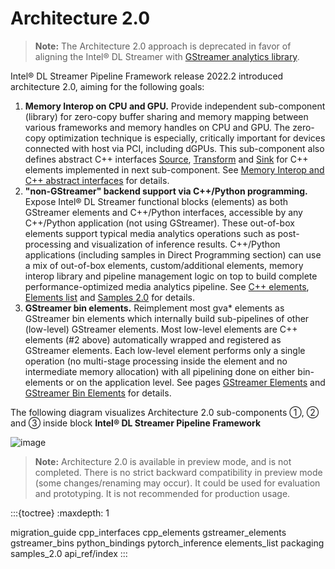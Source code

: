 # Architecture 2.0

> **Note:** The Architecture 2.0 approach is deprecated in favor of aligning
the Intel® DL Streamer with [GStreamer analytics
library](https://gstreamer.freedesktop.org/documentation/analytics/index.html).

Intel® DL Streamer Pipeline Framework release 2022.2 introduced
architecture 2.0, aiming for the following goals:

1. **Memory Interop on CPU and GPU.** Provide independent sub-component
   (library) for zero-copy buffer sharing and memory mapping between
   various frameworks and memory handles on CPU and GPU. The zero-copy
   optimization technique is especially, critically important for
   devices connected with host via PCI, including dGPUs. This
   sub-component also defines abstract C++ interfaces
   [Source](./api_ref/class_dlstreamer_Source),
   [Transform](./api_ref/class_dlstreamer_Transform) and
   [Sink](./api_ref/class_dlstreamer_Sink) for C++ elements implemented in next sub-component. See
   [Memory Interop and C++ abstract interfaces](./cpp_interfaces) for details.
2. **\"non-GStreamer\" backend support via C++/Python programming.**
   Expose Intel® DL Streamer functional blocks (elements) as both
   GStreamer elements and C++/Python interfaces, accessible by any
   C++/Python application (not using GStreamer). These out-of-box
   elements support typical media analytics operations such as
   post-processing and visualization of inference results. C++/Python
   applications (including samples in Direct Programming section) can
   use a mix of out-of-box elements, custom/additional elements, memory
   interop library and pipeline management logic on top to build
   complete performance-optimized media analytics pipeline. See
   [C++ elements](cpp_elements), [Elements list](elements_list) and
   [Samples 2.0](samples_2.0) for details.
3. **GStreamer bin elements.** Reimplement most gva\* elements as
   GStreamer bin elements which internally build sub-pipelines of other
   (low-level) GStreamer elements. Most low-level elements are C++
   elements (#2 above) automatically wrapped and registered as
   GStreamer elements. Each low-level element performs only a single
   operation (no multi-stage processing inside the element and no
   intermediate memory allocation) with all pipelining done on either
   bin-elements or on the application level. See pages
   [GStreamer Elements](gstreamer_elements) and [GStreamer Bin Elements](gstreamer_bins) for details.

The following diagram visualizes Architecture 2.0 sub-components ①, ②
and ③ inside block **Intel® DL Streamer Pipeline Framework**

![image](dlstreamer-arch-2.0.png)

> **Note:** Architecture 2.0 is available in preview mode, and is not
> completed. There is no strict backward compatibility in preview mode
> (some changes/renaming may occur). It could be used for evaluation and
> prototyping. It is not recommended for production usage.

:::{toctree}
:maxdepth: 1

migration_guide
cpp_interfaces
cpp_elements
gstreamer_elements
gstreamer_bins
python_bindings
pytorch_inference
elements_list
packaging
samples_2.0
api_ref/index
:::
